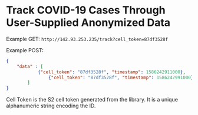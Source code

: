 # Track COVID-19 Cases Through User-Supplied Anonymized Data

Example GET:
`http://142.93.253.235/track?cell_token=87df3528f`

Example POST:
```json
{
	"data" : [
			{"cell_token": "87df3528f", "timestamp": 1586242911000},
      			{"cell_token": "87df3528f", "timestamp": 1586242991000}
		]
}
```

Cell Token is the S2 cell token generated from the library. It is a unique alphanumeric string encoding the ID.
